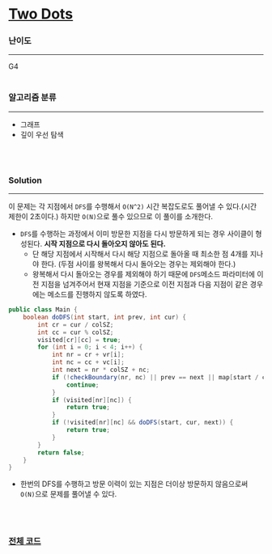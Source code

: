 # [Two Dots](https://www.acmicpc.net/problem/16929)

### 난이도

***
G4
<br><br>

### 알고리즘 분류

***

* 그래프
* 깊이 우선 탐색

<br><br>

### Solution

***

이 문제는 각 지점에서 `DFS`를 수행해서 `O(N^2)` 시간 복잡도로도 풀어낼 수 있다.(시간 제한이 2초이다.) 하지만 `O(N)`으로 풀수 있으므로 이 풀이를 소개한다.

* `DFS`를 수행하는 과정에서 이미 방문한 지점을 다시 방문하게 되는 경우 사이클이 형성된다. **시작 지점으로 다시 돌아오지 않아도 된다.**
    * 단 해당 지점에서 시작해서 다시 해당 지점으로 돌아올 때 최소한 점 4개를 지나야 한다. (두점 사이를 왕복해서 다시 돌아오는 경우는 제외해야 한다.)
    * 왕복해서 다시 돌아오는 경우를 제외해야 하기 때문에 `DFS`메소드 파라미터에 이전 지점을 넘겨주어서 현재 지점을 기준으로 이전 지점과 다음 지점이 같은 경우에는 메소드를 진행하지 않도록 하였다.

```java
public class Main {
    boolean doDFS(int start, int prev, int cur) {
        int cr = cur / colSZ;
        int cc = cur % colSZ;
        visited[cr][cc] = true;
        for (int i = 0; i < 4; i++) {
            int nr = cr + vr[i];
            int nc = cc + vc[i];
            int next = nr * colSZ + nc;
            if (!checkBoundary(nr, nc) || prev == next || map[start / colSZ][start % colSZ] != map[nr][nc]) {
                continue;
            }
            if (visited[nr][nc]) {
                return true;
            }
            if (!visited[nr][nc] && doDFS(start, cur, next)) {
                return true;
            }
        }
        return false;
    }
}
```

* 한번의 DFS를 수행하고 방문 이력이 있는 지점은 더이상 방문하지 않음으로써 `O(N)`으로 문제를 풀어낼 수 있다.


<br><br>

### [전체 코드](https://github.com/Jungmin-Seo0527/CodingTest/blob/main/src/dfs_bfs/BOJ16929_Two_Dots.java)
